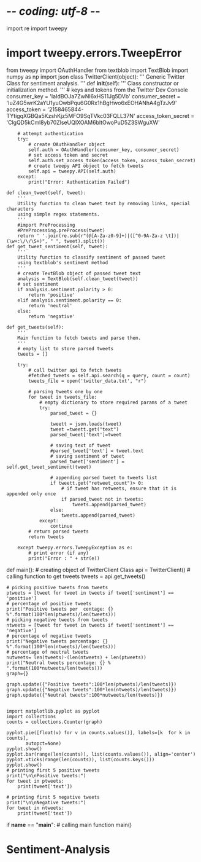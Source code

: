 # -*- coding: utf-8 -*-
import re 
import tweepy 
# import tweepy.errors.TweepError 
from tweepy import OAuthHandler 
from textblob import TextBlob 
import numpy as np
import json
class TwitterClient(object): 
    ''' 
    Generic Twitter Class for sentiment analysis. 
    '''
    def __init__(self): 
        ''' 
        Class constructor or initialization method. 
        '''
        # keys and tokens from the Twitter Dev Console 
        consumer_key = 'IaIdBOJa7ZwNI6xHS11Jg5DVb'
        consumer_secret = 'IuZ4G5wrK2aYU1yuOwbPqu6G0Rx1hBgHwo6xEOHANhA4gTzJv9'
        access_token = '2158465844-TYtigqXGBQa5KzshKjz5MFO9SqTVkc03FQLL37N'
        access_token_secret = 'ClgQD5kCml8yb70ZlseUQIXOAM6bltOwoPuD5Z3SWguXW'

        # attempt authentication 
        try: 
            # create OAuthHandler object 
            self.auth = OAuthHandler(consumer_key, consumer_secret) 
            # set access token and secret 
            self.auth.set_access_token(access_token, access_token_secret) 
            # create tweepy API object to fetch tweets 
            self.api = tweepy.API(self.auth) 
        except: 
            print("Error: Authentication Failed") 

    def clean_tweet(self, tweet): 
        ''' 
        Utility function to clean tweet text by removing links, special characters 
        using simple regex statements. 
        '''
        #import PreProcessing
        #PreProcessing.preProcess(tweet)
        return ' '.join(re.sub(r"(@[A-Za-z0-9]+)|([^0-9A-Za-z \t])|(\w+:\/\/\S+)", " ", tweet).split())
    def get_tweet_sentiment(self, tweet): 
        ''' 
        Utility function to classify sentiment of passed tweet 
        using textblob's sentiment method 
        '''
        # create TextBlob object of passed tweet text 
        analysis = TextBlob(self.clean_tweet(tweet)) 
        # set sentiment 
        if analysis.sentiment.polarity > 0: 
            return 'positive'
        elif analysis.sentiment.polarity == 0: 
            return 'neutral'
        else: 
            return 'negative'

    def get_tweets(self): 
        ''' 
        Main function to fetch tweets and parse them. 
        '''
        # empty list to store parsed tweets 
        tweets = [] 

        try: 
            # call twitter api to fetch tweets 
            #fetched_tweets = self.api.search(q = query, count = count) 
            tweets_file = open('twitter_data.txt', "r")
            
            # parsing tweets one by one 
            for tweet in tweets_file: 
                # empty dictionary to store required params of a tweet 
                try:
                    parsed_tweet = {} 
                    
                    tweett = json.loads(tweet)
                    tweet =tweett.get("text")
                    parsed_tweet['text']=tweet
                    
                    # saving text of tweet 
                    #parsed_tweet['text'] = tweet.text 
                    # saving sentiment of tweet 
                    parsed_tweet['sentiment'] = self.get_tweet_sentiment(tweet) 
    
                    # appending parsed tweet to tweets list 
                    if tweett.get("retweet_count")> 0:
                        # if tweet has retweets, ensure that it is appended only once 
                        if parsed_tweet not in tweets: 
                            tweets.append(parsed_tweet) 
                    else: 
                        tweets.append(parsed_tweet) 
                except:
                    continue
            # return parsed tweets 
            return tweets 

        except tweepy.errors.TweepyException as e: 
            # print error (if any) 
            print("Error : " + str(e)) 

def main(): 
    # creating object of TwitterClient Class 
    api = TwitterClient() 
    # calling function to get tweets 
    tweets = api.get_tweets() 

    # picking positive tweets from tweets 
    ptweets = [tweet for tweet in tweets if tweet['sentiment'] == 'positive'] 
    # percentage of positive tweets 
    print("Positive tweets per  centage: {} %".format(100*len(ptweets)/len(tweets))) 
    # picking negative tweets from tweets 
    ntweets = [tweet for tweet in tweets if tweet['sentiment'] == 'negative'] 
    # percentage of negative tweets 
    print("Negative tweets percentage: {} %".format(100*len(ntweets)/len(tweets))) 
    # percentage of neutral tweets    
    nutweets= len(tweets)-(len(ntweets) + len(ptweets))
    print("Neutral tweets percentage: {} % ".format(100*nutweets/len(tweets))) 
    graph={}
    
    graph.update({"Positive tweets":100*len(ptweets)/len(tweets)})
    graph.update({"Negative tweets":100*len(ntweets)/len(tweets)})
    graph.update({"Neutral tweets":100*nutweets/len(tweets)})
    
    
    import matplotlib.pyplot as pyplot
    import collections
    counts = collections.Counter(graph)
    
    pyplot.pie([float(v) for v in counts.values()], labels=[k  for k in counts],
           autopct=None)
    pyplot.show()
    pyplot.bar(range(len(counts)), list(counts.values()), align='center')
    pyplot.xticks(range(len(counts)), list(counts.keys()))
    pyplot.show()
    # printing first 5 positive tweets 
    print("\n\nPositive tweets:") 
    for tweet in ptweets: 
        print(tweet['text']) 

    # printing first 5 negative tweets 
    print("\n\nNegative tweets:") 
    for tweet in ntweets: 
        print(tweet['text']) 
if __name__ == "__main__": 
    # calling main function 
    main() 
# Sentiment-Analysis
